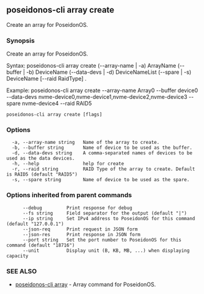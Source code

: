 ## poseidonos-cli array create

Create an array for PoseidonOS.

### Synopsis

Create an array for PoseidonOS.

Syntax: 
	poseidonos-cli array create (--array-name | -a) ArrayName (--buffer | -b) DeviceName 
	(--data-devs | -d) DeviceNameList (--spare | -s) DeviceName [--raid RaidType] .

Example: 
	poseidonos-cli array create --array-name Array0 --buffer device0 --data-devs nvme-device0,nvme-device1,nvme-device2,nvme-device3 --spare nvme-device4 --raid RAID5
          

```
poseidonos-cli array create [flags]
```

### Options

```
  -a, --array-name string   Name of the array to create.
  -b, --buffer string       Name of device to be used as the buffer.
  -d, --data-devs string    A comma-separated names of devices to be used as the data devices.
  -h, --help                help for create
  -r, --raid string         RAID Type of the array to create. Default is RAID5 (default "RAID5")
  -s, --spare string        Name of device to be used as the spare.
```

### Options inherited from parent commands

```
      --debug         Print response for debug
      --fs string     Field separator for the output (default "|")
      --ip string     Set IPv4 address to PoseidonOS for this command (default "127.0.0.1")
      --json-req      Print request in JSON form
      --json-res      Print response in JSON form
      --port string   Set the port number to PoseidonOS for this command (default "18716")
      --unit          Display unit (B, KB, MB, ...) when displaying capacity
```

### SEE ALSO

* [poseidonos-cli array](poseidonos-cli_array.md)	 - Array command for PoseidonOS.

